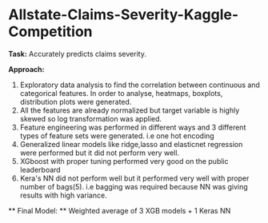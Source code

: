 # Allstate-Claims-Severity-Kaggle-Competition

**Task:** Accurately predicts claims severity.

**Approach:**

1. Exploratory data analysis to find the correlation between continuous and categorical features. In order to analyse, heatmaps, boxplots, distribution plots were generated.
2. All the features are already normalized but target variable is highly skewed so log transformation was applied.
3. Feature engineering was performed in different ways and 3 different types of feature sets were generated. i.e one hot encoding
4. Generalized linear models like ridge,lasso and elasticnet regression were performed but it did not perform very well.
5. XGboost with proper tuning performed very good on the public leaderboard
6. Kera's NN did not perform well but it performed very well with proper number of bags(5). i.e bagging was required because NN was giving results with high variance.

** Final Model: **
Weighted average of 3 XGB models + 1 Keras NN
